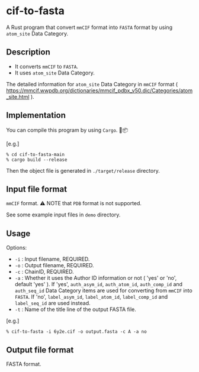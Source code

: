 # cif-to-fasta 

A Rust program that convert `mmCIF` format into `FASTA` format by using `atom_site` Data Category. 

## Description 

* It converts `mmCIF` to `FASTA`. 
* It uses `atom_site` Data Category. 

The detailed information for `atom_site` Data Category in `mmCIF` format ( https://mmcif.wwpdb.org/dictionaries/mmcif_pdbx_v50.dic/Categories/atom_site.html ).

## Implementation 

You can compile this program by using `Cargo`. 🦀📦 

[e.g.] 

```
% cd cif-to-fasta-main 
% cargo build --release
``` 

Then the object file is generated in `./target/release` directory. 

## Input file format 

`mmCIF` format. ⚠️ NOTE that `PDB` format is not supported. 

See some example input files in `demo` directory. 

## Usage 

Options: 

* `-i` : Input filename, REQUIRED. 
* `-o` : Output filename, REQUIRED. 
* `-c` : ChainID, REQUIRED. 
* `-a` : Whether it uses the Author ID information or not ( 'yes' or 'no', default 'yes' ). If 'yes', `auth_asym_id`, `auth_atom_id`, `auth_comp_id` and `auth_seq_id` Data Category items are used for converting from `mmCIF` into `FASTA`. If 'no', `label_asym_id`, `label_atom_id`, `label_comp_id` and `label_seq_id` are used instead. 
* `-t` : Name of the title line of the output FASTA file.  

[e.g.] 

```
% cif-to-fasta -i 6y2e.cif -o output.fasta -c A -a no
```  

## Output file format 

FASTA format. 
